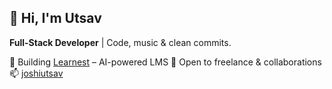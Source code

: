 ## 👋 Hi, I'm Utsav

**Full-Stack Developer** | Code, music & clean commits.

🚀 Building [Learnest](https://www.learnest.asia) – AI-powered LMS
💼 Open to freelance & collaborations
📫 [joshiutsav](https://www.joshiutsav.com)
